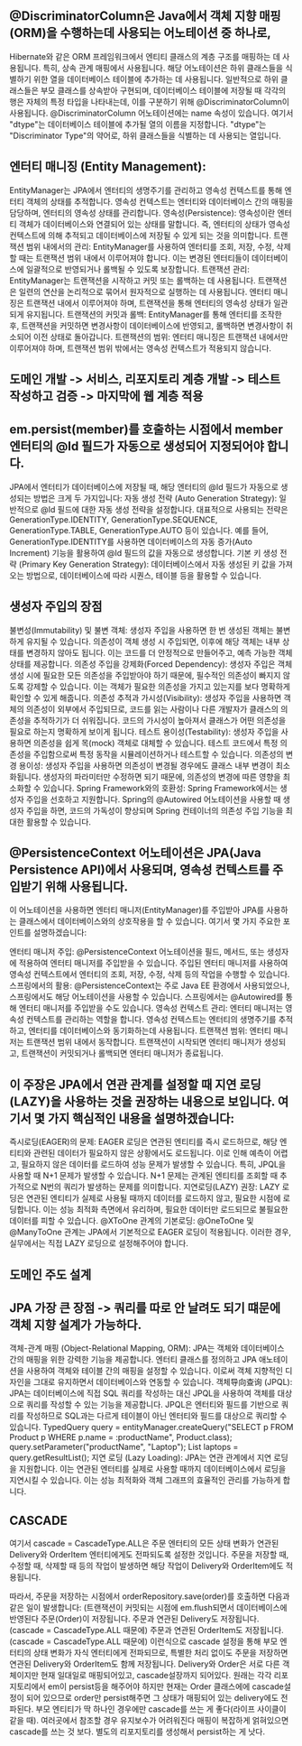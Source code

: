 ## @DiscriminatorColumn은 Java에서 객체 지향 매핑(ORM)을 수행하는데 사용되는 어노테이션 중 하나로,
Hibernate와 같은 ORM 프레임워크에서 엔티티 클래스의 계층 구조를 매핑하는 데 사용됩니다. 특히, 상속 관계 매핑에서 사용됩니다.
해당 어노테이션은 하위 클래스들을 식별하기 위한 열을 데이터베이스 테이블에 추가하는 데 사용됩니다.
일반적으로 하위 클래스들은 부모 클래스를 상속받아 구현되며, 데이터베이스 테이블에 저장될 때 각각의 행은 자체의
특정 타입을 나타내는데, 이를 구분하기 위해 @DiscriminatorColumn이 사용됩니다.
@DiscriminatorColumn 어노테이션에는 name 속성이 있습니다. 여기서 "dtype"는 데이터베이스 테이블에
추가될 열의 이름을 지정합니다. "dtype"는 "Discriminator Type"의 약어로, 하위 클래스들을 식별하는 데 사용되는 열입니다.

## 엔터티 매니징 (Entity Management):
EntityManager는 JPA에서 엔터티의 생명주기를 관리하고 영속성 컨텍스트를 통해 엔터티 객체의 상태를 추적합니다. 영속성 컨텍스트는 엔터티와 데이터베이스 간의 매핑을 담당하며, 엔터티의 영속성 상태를 관리합니다.
영속성(Persistence): 영속성이란 엔터티 객체가 데이터베이스와 연결되어 있는 상태를 말합니다. 즉, 엔터티의 상태가 영속성 컨텍스트에 의해 추적되고 데이터베이스에 저장될 수 있게 되는 것을 의미합니다.
트랜잭션 범위 내에서의 관리: EntityManager를 사용하여 엔터티를 조회, 저장, 수정, 삭제할 때는 트랜잭션 범위 내에서 이루어져야 합니다. 이는 변경된 엔터티들이 데이터베이스에 일괄적으로 반영되거나 롤백될 수 있도록 보장합니다.
트랜잭션 관리:
EntityManager는 트랜잭션을 시작하고 커밋 또는 롤백하는 데 사용됩니다. 트랜잭션은 일련의 연산을 논리적으로 묶어서 원자적으로 실행하는 데 사용됩니다. 엔터티 매니징은 트랜잭션 내에서 이루어져야 하며, 트랜잭션을 통해 엔터티의 영속성 상태가 일관되게 유지됩니다.
트랜잭션의 커밋과 롤백: EntityManager를 통해 엔터티를 조작한 후, 트랜잭션을 커밋하면 변경사항이 데이터베이스에 반영되고, 롤백하면 변경사항이 취소되어 이전 상태로 돌아갑니다.
트랜잭션의 범위: 엔터티 매니징은 트랜잭션 내에서만 이루어져야 하며, 트랜잭션 범위 밖에서는 영속성 컨텍스트가 적용되지 않습니다.

## 도메인 개발 -> 서비스, 리포지토리 계층 개발 -> 테스트 작성하고 검증 -> 마지막에 웹 계층 적용


## em.persist(member)를 호출하는 시점에서 member 엔터티의 @Id 필드가 자동으로 생성되어 지정되어야 합니다.
JPA에서 엔터티가 데이터베이스에 저장될 때, 해당 엔터티의 @Id 필드가 자동으로 생성되는 방법은 크게 두 가지입니다:
자동 생성 전략 (Auto Generation Strategy):
일반적으로 @Id 필드에 대한 자동 생성 전략을 설정합니다. 대표적으로 사용되는 전략은 GenerationType.IDENTITY, GenerationType.SEQUENCE, GenerationType.TABLE, GenerationType.AUTO 등이 있습니다.
예를 들어, GenerationType.IDENTITY를 사용하면 데이터베이스의 자동 증가(Auto Increment) 기능을 활용하여 @Id 필드의 값을 자동으로 생성합니다.
기본 키 생성 전략 (Primary Key Generation Strategy):
데이터베이스에서 자동 생성된 키 값을 가져오는 방법으로, 데이터베이스에 따라 시퀀스, 테이블 등을 활용할 수 있습니다.

## 생성자 주입의 장점
불변성(Immutability) 및 불변 객체:
생성자 주입을 사용하면 한 번 생성된 객체는 불변하게 유지될 수 있습니다. 의존성이 객체 생성 시 주입되면, 
이후에 해당 객체는 내부 상태를 변경하지 않아도 됩니다. 이는 코드를 더 안정적으로 만들어주고, 예측 가능한 객체 상태를 제공합니다.
의존성 주입을 강제화(Forced Dependency):
생성자 주입은 객체 생성 시에 필요한 모든 의존성을 주입받아야 하기 때문에, 필수적인 의존성이 빠지지 않도록 강제할 수 있습니다. 
이는 객체가 필요한 의존성을 가지고 있는지를 보다 명확하게 확인할 수 있게 해줍니다.
의존성 추적과 가시성(Visibility):
생성자 주입을 사용하면 객체의 의존성이 외부에서 주입되므로, 코드를 읽는 사람이나 다른 개발자가 클래스의 의존성을 추적하기가 더 쉬워집니다. 
코드의 가시성이 높아져서 클래스가 어떤 의존성을 필요로 하는지 명확하게 보이게 됩니다.
테스트 용이성(Testability):
생성자 주입을 사용하면 의존성을 쉽게 목(mock) 객체로 대체할 수 있습니다. 테스트 코드에서 특정 의존성을 주입함으로써 특정 동작을 시뮬레이션하거나 테스트할 수 있습니다.
의존성의 변경 용이성:
생성자 주입을 사용하면 의존성이 변경될 경우에도 클래스 내부 변경이 최소화됩니다. 생성자의 파라미터만 수정하면 되기 때문에, 의존성의 변경에 따른 영향을 최소화할 수 있습니다.
Spring Framework와의 호환성:
Spring Framework에서는 생성자 주입을 선호하고 지원합니다. Spring의 @Autowired 어노테이션을 사용할 때 생성자 주입을 하면, 코드의 가독성이 향상되며 Spring 컨테이너의 의존성 주입 기능을 최대한 활용할 수 있습니다.

## @PersistenceContext 어노테이션은 JPA(Java Persistence API)에서 사용되며, 영속성 컨텍스트를 주입받기 위해 사용됩니다. 
이 어노테이션을 사용하면 엔터티 매니저(EntityManager)를 주입받아 JPA를 사용하는 클래스에서 데이터베이스와의 상호작용을 할 수 있습니다.
여기서 몇 가지 주요한 포인트를 설명하겠습니다:

엔터티 매니저 주입:
@PersistenceContext 어노테이션을 필드, 메서드, 또는 생성자에 적용하여 엔터티 매니저를 주입받을 수 있습니다.
주입된 엔터티 매니저를 사용하여 영속성 컨텍스트에서 엔터티의 조회, 저장, 수정, 삭제 등의 작업을 수행할 수 있습니다.
스프링에서의 활용:
@PersistenceContext는 주로 Java EE 환경에서 사용되었으나, 스프링에서도 해당 어노테이션을 사용할 수 있습니다. 스프링에서는 @Autowired를 통해 엔터티 매니저를 주입받을 수도 있습니다.
영속성 컨텍스트 관리:
엔터티 매니저는 영속성 컨텍스트를 관리하는 역할을 합니다. 영속성 컨텍스트는 엔터티의 생명주기를 추적하고, 엔터티를 데이터베이스와 동기화하는데 사용됩니다.
트랜잭션 범위:
엔터티 매니저는 트랜잭션 범위 내에서 동작합니다. 트랜잭션이 시작되면 엔터티 매니저가 생성되고, 트랜잭션이 커밋되거나 롤백되면 엔터티 매니저가 종료됩니다.


## 이 주장은 JPA에서 연관 관계를 설정할 때 지연 로딩(LAZY)을 사용하는 것을 권장하는 내용으로 보입니다. 여기서 몇 가지 핵심적인 내용을 설명하겠습니다:
즉시로딩(EAGER)의 문제:
EAGER 로딩은 연관된 엔티티를 즉시 로드하므로, 해당 엔티티와 관련된 데이터가 필요하지 않은 상황에서도 로드됩니다.
이로 인해 예측이 어렵고, 필요하지 않은 데이터를 로드하여 성능 문제가 발생할 수 있습니다.
특히, JPQL을 사용할 때 N+1 문제가 발생할 수 있습니다. N+1 문제는 관계된 엔티티를 조회할 때 추가적으로 N번의 쿼리가 발생하는 문제를 의미합니다.
지연로딩(LAZY) 권장:
LAZY 로딩은 연관된 엔티티가 실제로 사용될 때까지 데이터를 로드하지 않고, 필요한 시점에 로딩합니다.
이는 성능 최적화 측면에서 유리하며, 필요한 데이터만 로드되므로 불필요한 데이터를 피할 수 있습니다.
@XToOne 관계의 기본로딩:
@OneToOne 및 @ManyToOne 관계는 JPA에서 기본적으로 EAGER 로딩이 적용됩니다.
이러한 경우, 실무에서는 직접 LAZY 로딩으로 설정해주어야 합니다.

## 도메인 주도 설계

## JPA 가장 큰 장점 -> 쿼리를 따로 안 날려도 되기 떄문에 객체 지향 설계가 가능하다.
객체-관계 매핑 (Object-Relational Mapping, ORM): JPA는 객체와 데이터베이스 간의 매핑을 위한 강력한 기능을 제공합니다. 
엔터티 클래스를 정의하고 JPA 애노테이션을 사용하여 객체와 테이블 간의 매핑을 설정할 수 있습니다. 
이로써 객체 지향적인 디자인을 그대로 유지하면서 데이터베이스와 연동할 수 있습니다.
객체导向查询 (JPQL): JPA는 데이터베이스에 직접 SQL 쿼리를 작성하는 대신 JPQL을 사용하여 객체를 대상으로 쿼리를 작성할 수 있는 기능을 제공합니다. 
JPQL은 엔터티와 필드를 기반으로 쿼리를 작성하므로 SQL과는 다르게 테이블이 아닌 엔터티와 필드를 대상으로 쿼리할 수 있습니다.
TypedQuery<Product> query = entityManager.createQuery("SELECT p FROM Product p WHERE p.name = :productName", Product.class);
query.setParameter("productName", "Laptop");
List<Product> laptops = query.getResultList();
지연 로딩 (Lazy Loading): JPA는 연관 관계에서 지연 로딩을 지원합니다. 이는 연관된 엔터티를 실제로 사용할 때까지 데이터베이스에서 로딩을 지연시킬 수 있습니다. 
이는 성능 최적화와 객체 그래프의 효율적인 관리를 가능하게 합니다.

## CASCADE
여기서 cascade = CascadeType.ALL은 주문 엔터티의 모든 상태 변화가 연관된 Delivery와 OrderItem 엔터티에게도 전파되도록 설정한 것입니다. 
주문을 저장할 때, 수정할 때, 삭제할 때 등의 작업이 발생하면 해당 작업이 Delivery와 OrderItem에도 적용됩니다.

따라서, 주문을 저장하는 시점에서 orderRepository.save(order)를 호출하면 다음과 같은 일이 발생합니다:
(트랜잭션이 커밋되는 시점에 em.flush되면서 데이터베이스에 반영된다
주문(Order)이 저장됩니다.
주문과 연관된 Delivery도 저장됩니다. (cascade = CascadeType.ALL 때문에)
주문과 연관된 OrderItem도 저장됩니다. (cascade = CascadeType.ALL 때문에)
이런식으로 cascade 설정을 통해 부모 엔터티의 상태 변화가 자식 엔터티에게 전파되므로, 특별한 처리 없이도 주문을 저장하면 연관된 Delivery와 OrderItem도 함께 저장됩니다.
Delivery와 Order은 서로 다른 객체이지만 현재 일대일로 매핑되어있고, cascade설장까지 되어있다. 
원래는 각각 리포지토리에서 em이 persist등을 해주어야 하지만 현재는 Order 클래스에에 cascade설정이 되어 있으므로 order만 persist해주면 
그 상태가 매핑되어 있는 delivery에도 전파된다. 부모 엔티티가 딱 하나인 경우에만 cascade를 쓰는 게 좋다(라이프 사이클이 같을 때). 여러곳에서 참조할 경우 유지보수가 어려워진다
매핑이 복잡하게 얽혀있으면 cascade를 쓰는 것 보다. 별도의  리포지토리를 생성해서 persist하는 게 낫다.